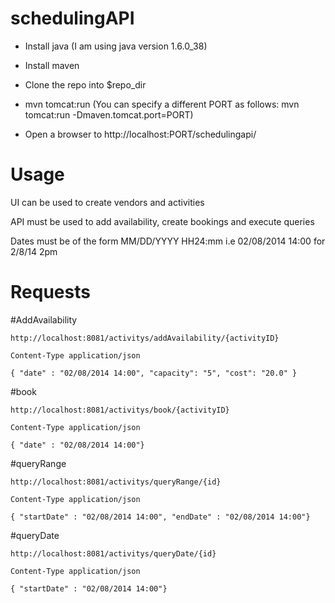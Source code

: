 schedulingAPI
=============

* Install java (I am using java version 1.6.0_38)
* Install maven

* Clone the repo into $repo_dir

* mvn tomcat:run
(You can specify a different PORT as follows: mvn tomcat:run -Dmaven.tomcat.port=PORT)

* Open a browser to http://localhost:PORT/schedulingapi/

Usage
=====

UI can be used to create vendors and activities

API must be used to add availability, create bookings and execute queries

Dates must be of the form MM/DD/YYYY HH24:mm i.e 02/08/2014 14:00 for 2/8/14 2pm

Requests
======

#AddAvailability
```
http://localhost:8081/activitys/addAvailability/{activityID}

Content-Type application/json

{ "date" : "02/08/2014 14:00", "capacity": "5", "cost": "20.0" }
```
#book
```
http://localhost:8081/activitys/book/{activityID}

Content-Type application/json

{ "date" : "02/08/2014 14:00"}
```
#queryRange

```
http://localhost:8081/activitys/queryRange/{id}

Content-Type application/json

{ "startDate" : "02/08/2014 14:00", "endDate" : "02/08/2014 14:00"}
```

#queryDate
```
http://localhost:8081/activitys/queryDate/{id}

Content-Type application/json

{ "startDate" : "02/08/2014 14:00"}
```